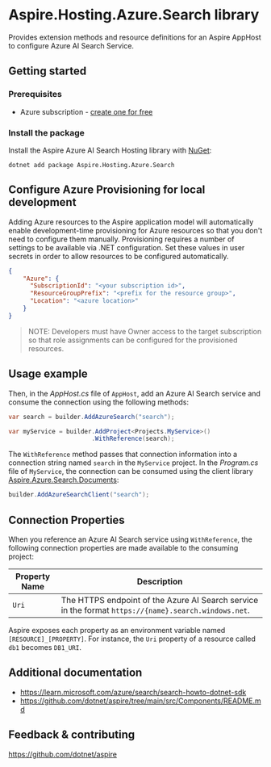 # Aspire.Hosting.Azure.Search library

Provides extension methods and resource definitions for an Aspire AppHost to configure Azure AI Search Service.

## Getting started

### Prerequisites

- Azure subscription - [create one for free](https://azure.microsoft.com/free/)

### Install the package

Install the Aspire Azure AI Search Hosting library with [NuGet](https://www.nuget.org):

```dotnetcli
dotnet add package Aspire.Hosting.Azure.Search
```

## Configure Azure Provisioning for local development

Adding Azure resources to the Aspire application model will automatically enable development-time provisioning
for Azure resources so that you don't need to configure them manually. Provisioning requires a number of settings
to be available via .NET configuration. Set these values in user secrets in order to allow resources to be configured
automatically.

```json
{
    "Azure": {
      "SubscriptionId": "<your subscription id>",
      "ResourceGroupPrefix": "<prefix for the resource group>",
      "Location": "<azure location>"
    }
}
```

> NOTE: Developers must have Owner access to the target subscription so that role assignments
> can be configured for the provisioned resources.

## Usage example

Then, in the _AppHost.cs_ file of `AppHost`, add an Azure AI Search service and consume the connection using the following methods:

```csharp
var search = builder.AddAzureSearch("search");

var myService = builder.AddProject<Projects.MyService>()
                       .WithReference(search);
```

The `WithReference` method passes that connection information into a connection string named `search` in the `MyService` project. In the _Program.cs_ file of `MyService`, the connection can be consumed using the client library [Aspire.Azure.Search.Documents](https://www.nuget.org/packages/Aspire.Azure.Search.Documents):

```csharp
builder.AddAzureSearchClient("search");
```

## Connection Properties

When you reference an Azure AI Search service using `WithReference`, the following connection properties are made available to the consuming project:

| Property Name | Description |
|---------------|-------------|
| `Uri` | The HTTPS endpoint of the Azure AI Search service in the format `https://{name}.search.windows.net`. |

Aspire exposes each property as an environment variable named `[RESOURCE]_[PROPERTY]`. For instance, the `Uri` property of a resource called `db1` becomes `DB1_URI`.

## Additional documentation

* https://learn.microsoft.com/azure/search/search-howto-dotnet-sdk
* https://github.com/dotnet/aspire/tree/main/src/Components/README.md

## Feedback & contributing

https://github.com/dotnet/aspire
